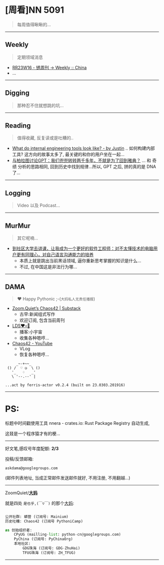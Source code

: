 # [周看]NN 5091
> 每周值得瞅瞅的...

-----------------------------------------
## Weekly
> 定期领域消息

- [RR23W16 - 锈周刊 -> Weekly :: China<Rustaceans>](https://weekly.rs.101.so/2023/RR23W16.html#pps)
- ...

-----------------------------------------
## Digging
> 那种忍不住就想跳的坑...





-----------------------------------------
## Reading
> 值得收藏, 反复读或是吐糟的..

- [What do internal engineering tools look like? - by Justin](https://technically.substack.com/p/what-do-internal-engineering-tools) .. 如何构建内部工具? 这方向的故事太多了, 最关键的和你的用户坐在一起...
- [与柏拉图讨论GPT：我们兜兜转转两千多年，不就是为了回到雅典？](https://mp.weixin.qq.com/s/6otudrh1ElSSETmgdkFSsQ) ... 和 奇绩 分析的思路相同, 回到历史中找到规律...所以, GPT 之后, 拼的真的是 DNA 了...



-----------------------------------------
## Logging
> Video 以及 Podcast...


-----------------------------------------
## MurMur
> 其它呢喃...

- [到社区大学去讲课，让我成为一个更好的软件工程师：对不太懂技术的电脑用户更有同理心，对自己语言沟通能力的培养](https://timozander.de/blog/why-you-should-teach/)
    - 本质上就是跳出当前黑话领域, 逼你重新思考掌握的知识是什么...
    - 不过, 在中国这是非法行为哪...

-----------------------------------------
## DAMA
> ❤️ Happy Pythonic ;-(`大妈私人无责任播报`)



- [Zoom\.Quiet’s Chaos42 \| Substack](https://zoomquiet.substack.com/)
    + 古早:新闻组式写作
    + 欢迎订阅, 包含当前周刊
- [LDS❤️💀🤖](LDS42.PODCAST.XYZ)
    + 播客:小宇宙
    + 收集各种嗯哼...
- [Chaos42 - YouTube](https://www.youtube.com/watch?v=fPQ6piLqMXE&list=PLToFpvpg6EgRo6naYOp-BX4So-DxOCne8&index=1)
    + VLog
    + 恢复各种嗯哼...





```
     _~-+~~_
 () /  ♡ ◶  \ ()
   '_   ♢   _'
   \ '--.--' |

...act by ferris-actor v0.2.4 (built on 23.0303.201916)
```


-----------------------------------------
# PS:

标题中时间戳使用工具 nnera - crates.io: Rust Package Registry 自动生成,

这叕是一个程序猿才有的梗...


-------------

好文笔,感叹号年度配额: **2/3**

投稿/反馈邮箱:

    askdama@googlegroups.com

(邮件列表地址, 
当成正常邮件发送邮件就好, 不用注册, 不用翻越...)


-------------

ZoomQuiet/**[大妈](https://mp.weixin.qq.com/s/N5TuRRbF558D4Q90XdDA7g)**

就是四处 `是也乎,(￣▽￣)` 的那个[大妈](https://mp.weixin.qq.com/s/N5TuRRbF558D4Q90XdDA7g):



```python

公开社群: 蟒营 (订阅号: Mainium)
历史吐糟: Chaos42 (订阅号 PythoniCamp)

as 创始组织者:
    CPyUG (mailling-list: python-cn@googlegroups.com)
    PyChina (订阅号: PyChinaOrg)
    本地社区: 
        GDG珠海 (订阅号: GDG-ZhuHai)
        TFUG珠海 (订阅号: ZH_TFUG)
```

-------------





